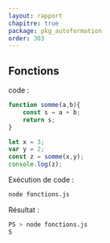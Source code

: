 ```yaml
---
layout: rapport
chapitre: true
package: pkg_autoformation
order: 303
---
```


<!-- new slide -->

## Fonctions

code : 

````js
function somme(a,b){
    const s = a + b;
    return s;
}

let x = 3;
var y = 2;
const z = somme(x,y);
console.log(z);
````

Exécution de code : 

````bash
node fonctions.js
````

Résultat : 

````bash
PS > node fonctions.js
5
````

